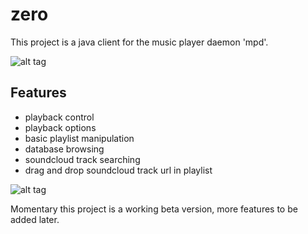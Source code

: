 zero
====

This project is a java client for the music player daemon 'mpd'. 


![alt tag](https://raw.githubusercontent.com/hendriknieuwenhuis/zero/master/screenshots/zero1.png)

Features
--------

- playback control
- playback options
- basic playlist manipulation
- database browsing
- soundcloud track searching
- drag and drop soundcloud track url in playlist

![alt tag](https://raw.githubusercontent.com/hendriknieuwenhuis/zero/master/screenshots/zero2.png)

Momentary this project
is a working beta version, more features to be added later.
